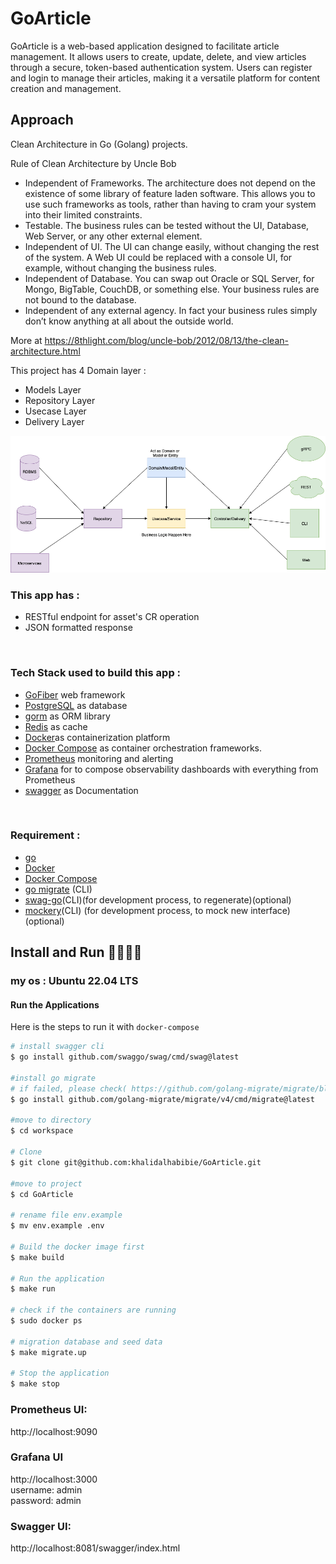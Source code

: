 # GoArticle

GoArticle is a web-based application designed to facilitate article management. It allows users to create, update, delete, and view articles through a secure, token-based authentication system. Users can register and login to manage their articles, making it a versatile platform for content creation and management.



## Approach
Clean Architecture in Go (Golang) projects.

Rule of Clean Architecture by Uncle Bob
 * Independent of Frameworks. The architecture does not depend on the existence of some library of feature laden software. This allows you to use such frameworks as tools, rather than having to cram your system into their limited constraints.
 * Testable. The business rules can be tested without the UI, Database, Web Server, or any other external element.
 * Independent of UI. The UI can change easily, without changing the rest of the system. A Web UI could be replaced with a console UI, for example, without changing the business rules.
 * Independent of Database. You can swap out Oracle or SQL Server, for Mongo, BigTable, CouchDB, or something else. Your business rules are not bound to the database.
 * Independent of any external agency. In fact your business rules simply don’t know anything at all about the outside world.

More at https://8thlight.com/blog/uncle-bob/2012/08/13/the-clean-architecture.html

This project has  4 Domain layer :
 * Models Layer
 * Repository Layer
 * Usecase Layer  
 * Delivery Layer

 ![golang clean architecture](clean-arch.png)

### This app has :

- RESTful endpoint for asset's CR operation
- JSON formatted response

&nbsp;

### Tech Stack used to build this app :

- [GoFiber](https://gofiber.io/) web framework<br/>
- [PostgreSQL](https://www.postgresql.org/) as database<br/>
- [gorm](https://gorm.io/index.html) as ORM library <br/>
- [Redis](https://redis.io/) as cache <br/>
- [Docker](https://www.docker.com/)as containerization platform <br/>
- [Docker Compose](https://docs.docker.com/compose/) as container orchestration frameworks.<br/>
- [Prometheus](https://prometheus.io/) monitoring and alerting<br/>
- [Grafana](https://grafana.com/) for to compose observability dashboards with everything from Prometheus<br/>
- [swagger](https://swagger.io/) as Documentation<br/>

&nbsp;

### Requirement :

- [go](https://go.dev/)
- [Docker](https://docs.docker.com/get-docker/)
- [Docker Compose](https://docs.docker.com/compose/install/)
- [go migrate](https://github.com/golang-migrate/migrate/blob/master/cmd/migrate/README.md) (CLI)
- [swag-go](https://github.com/swaggo/swag)(CLI)(for development process, to regenerate)(optional)
- [mockery](https://github.com/vektra/mockery)(CLI) (for development process, to mock new interface)(optional)
  &nbsp;

## Install and Run 🙌👨‍💻🚀

### my os : Ubuntu 22.04 LTS

#### Run the Applications

Here is the steps to run it with `docker-compose`

```bash
# install swagger cli
$ go install github.com/swaggo/swag/cmd/swag@latest

#install go migrate
# if failed, please check( https://github.com/golang-migrate/migrate/blob/master/cmd/migrate/README.md ) for your device
$ go install github.com/golang-migrate/migrate/v4/cmd/migrate@latest

#move to directory
$ cd workspace

# Clone
$ git clone git@github.com:khalidalhabibie/GoArticle.git

#move to project
$ cd GoArticle

# rename file env.example
$ mv env.example .env

# Build the docker image first
$ make build

# Run the application
$ make run

# check if the containers are running
$ sudo docker ps

# migration database and seed data
$ make migrate.up

# Stop the application
$ make stop

```

### Prometheus UI:

http://localhost:9090

### Grafana UI

http://localhost:3000 \
username: admin \
password: admin

### Swagger UI:

http://localhost:8081/swagger/index.html
